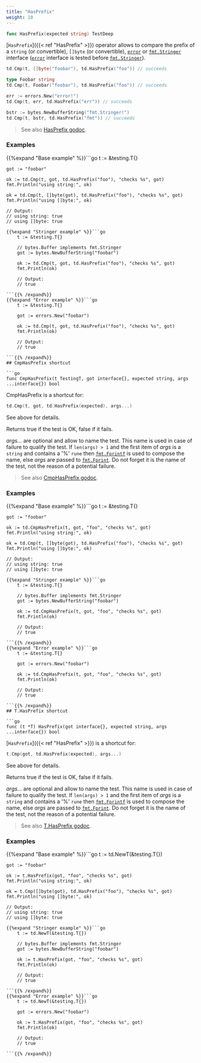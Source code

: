 ```yaml
---
title: "HasPrefix"
weight: 10
---
```


```go
func HasPrefix(expected string) TestDeep
```

[`HasPrefix`]({{< ref "HasPrefix" >}}) operator allows to compare the prefix of a `string` (or
convertible), `[]byte` (or convertible), [`error`](https://golang.org/pkg/builtin/#error) or [`fmt.Stringer`](https://golang.org/pkg/fmt/#Stringer)
interface ([`error`](https://golang.org/pkg/builtin/#error) interface is tested before [`fmt.Stringer`](https://golang.org/pkg/fmt/#Stringer)).

```go
td.Cmp(t, []byte("foobar"), td.HasPrefix("foo")) // succeeds

type Foobar string
td.Cmp(t, Foobar("foobar"), td.HasPrefix("foo")) // succeeds

err := errors.New("error!")
td.Cmp(t, err, td.HasPrefix("err")) // succeeds

bstr := bytes.NewBufferString("fmt.Stringer!")
td.Cmp(t, bstr, td.HasPrefix("fmt")) // succeeds
```


> See also [<i class='fas fa-book'></i> HasPrefix godoc](https://godoc.org/github.com/maxatome/go-testdeep/td#HasPrefix).

### Examples

{{%expand "Base example" %}}```go
	t := &testing.T{}

	got := "foobar"

	ok := td.Cmp(t, got, td.HasPrefix("foo"), "checks %s", got)
	fmt.Println("using string:", ok)

	ok = td.Cmp(t, []byte(got), td.HasPrefix("foo"), "checks %s", got)
	fmt.Println("using []byte:", ok)

	// Output:
	// using string: true
	// using []byte: true

```{{% /expand%}}
{{%expand "Stringer example" %}}```go
	t := &testing.T{}

	// bytes.Buffer implements fmt.Stringer
	got := bytes.NewBufferString("foobar")

	ok := td.Cmp(t, got, td.HasPrefix("foo"), "checks %s", got)
	fmt.Println(ok)

	// Output:
	// true

```{{% /expand%}}
{{%expand "Error example" %}}```go
	t := &testing.T{}

	got := errors.New("foobar")

	ok := td.Cmp(t, got, td.HasPrefix("foo"), "checks %s", got)
	fmt.Println(ok)

	// Output:
	// true

```{{% /expand%}}
## CmpHasPrefix shortcut

```go
func CmpHasPrefix(t TestingT, got interface{}, expected string, args ...interface{}) bool
```

CmpHasPrefix is a shortcut for:

```go
td.Cmp(t, got, td.HasPrefix(expected), args...)
```

See above for details.

Returns true if the test is OK, false if it fails.

*args...* are optional and allow to name the test. This name is
used in case of failure to qualify the test. If `len(args) > 1` and
the first item of *args* is a `string` and contains a '%' `rune` then
[`fmt.Fprintf`](https://golang.org/pkg/fmt/#Fprintf) is used to compose the name, else *args* are passed to
[`fmt.Fprint`](https://golang.org/pkg/fmt/#Fprint). Do not forget it is the name of the test, not the
reason of a potential failure.


> See also [<i class='fas fa-book'></i> CmpHasPrefix godoc](https://godoc.org/github.com/maxatome/go-testdeep/td#CmpHasPrefix).

### Examples

{{%expand "Base example" %}}```go
	t := &testing.T{}

	got := "foobar"

	ok := td.CmpHasPrefix(t, got, "foo", "checks %s", got)
	fmt.Println("using string:", ok)

	ok = td.Cmp(t, []byte(got), td.HasPrefix("foo"), "checks %s", got)
	fmt.Println("using []byte:", ok)

	// Output:
	// using string: true
	// using []byte: true

```{{% /expand%}}
{{%expand "Stringer example" %}}```go
	t := &testing.T{}

	// bytes.Buffer implements fmt.Stringer
	got := bytes.NewBufferString("foobar")

	ok := td.CmpHasPrefix(t, got, "foo", "checks %s", got)
	fmt.Println(ok)

	// Output:
	// true

```{{% /expand%}}
{{%expand "Error example" %}}```go
	t := &testing.T{}

	got := errors.New("foobar")

	ok := td.CmpHasPrefix(t, got, "foo", "checks %s", got)
	fmt.Println(ok)

	// Output:
	// true

```{{% /expand%}}
## T.HasPrefix shortcut

```go
func (t *T) HasPrefix(got interface{}, expected string, args ...interface{}) bool
```

[`HasPrefix`]({{< ref "HasPrefix" >}}) is a shortcut for:

```go
t.Cmp(got, td.HasPrefix(expected), args...)
```

See above for details.

Returns true if the test is OK, false if it fails.

*args...* are optional and allow to name the test. This name is
used in case of failure to qualify the test. If `len(args) > 1` and
the first item of *args* is a `string` and contains a '%' `rune` then
[`fmt.Fprintf`](https://golang.org/pkg/fmt/#Fprintf) is used to compose the name, else *args* are passed to
[`fmt.Fprint`](https://golang.org/pkg/fmt/#Fprint). Do not forget it is the name of the test, not the
reason of a potential failure.


> See also [<i class='fas fa-book'></i> T.HasPrefix godoc](https://godoc.org/github.com/maxatome/go-testdeep/td#T.HasPrefix).

### Examples

{{%expand "Base example" %}}```go
	t := td.NewT(&testing.T{})

	got := "foobar"

	ok := t.HasPrefix(got, "foo", "checks %s", got)
	fmt.Println("using string:", ok)

	ok = t.Cmp([]byte(got), td.HasPrefix("foo"), "checks %s", got)
	fmt.Println("using []byte:", ok)

	// Output:
	// using string: true
	// using []byte: true

```{{% /expand%}}
{{%expand "Stringer example" %}}```go
	t := td.NewT(&testing.T{})

	// bytes.Buffer implements fmt.Stringer
	got := bytes.NewBufferString("foobar")

	ok := t.HasPrefix(got, "foo", "checks %s", got)
	fmt.Println(ok)

	// Output:
	// true

```{{% /expand%}}
{{%expand "Error example" %}}```go
	t := td.NewT(&testing.T{})

	got := errors.New("foobar")

	ok := t.HasPrefix(got, "foo", "checks %s", got)
	fmt.Println(ok)

	// Output:
	// true

```{{% /expand%}}
